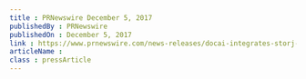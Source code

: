 ```yaml
---
title : PRNewswire December 5, 2017
publishedBy : PRNewswire
publishedOn : December 5, 2017
link : https://www.prnewswire.com/news-releases/docai-integrates-storj-to-help-decentralize-and-secure-medical-data-300566966.html
articleName : 
class : pressArticle
---
```

